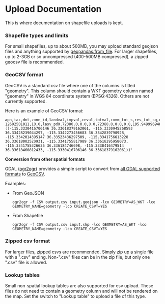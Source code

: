 # Upload Documentation

This is where documentation on shapefile uploads is kept.

### Shapefile types and limits

For small shapefiles, up to about 500MB, you may upload standard geojson files and anything supported by [geopandas.from_file](https://geopandas.readthedocs.io/en/latest/docs/reference/api/geopandas.GeoDataFrame.from_file.html).  For larger shapefiles, up to 2-3GB or so uncompressed (400-500MB compressed), a zipped geocsv file is recommended.

### GeoCSV format

GeoCSV is a standard csv file where one of the columns is titled "geometry". This column should contain a WKT geometry column named "geometry" in WGS 84 coordinate system (EPSG:4326). Others are not currently supported.

Here is an example of GeoCSV format:

```csv
apn,taz,dnt,zone_id,landval,impval,ceval,totval,comm_tot_s,res_tot_sq,condo_avg_rent,hotelcasino_avg_rent,hotelnocasino_avg_rent,ind_avg_rent,ind_avg_vac,mf_avg_rent,mf_avg_vac,off_avg_rent,off_avg_vac,ret_avg_rent,ret_avg_vac,sf_avg_rent,shpcntr_avg_rent,shpcntr_avg_vac,grpqtr_population,population,total_population,dwelling_units,occupied_hh,total_emp,hotel_g_emp,hotel_ng_emp,constru_emp,goods_p_emp,ware_h_emp,food_dr_emp,super_c_emp,retail_emp,office_g_emp,office_p_emp,medical_emp,other_emp,school_emp,open_s_emp,nafb_emp,mia_emp,mia_pass,ivph_emp,ivph_pass,unlv_main_emp,unlv_main_enroll,unlv_nlv_emp,unlv_nlv_enroll,nv_state_college_emp,nv_state_college_enroll,school_f18_enroll,school_f912_enroll,college_f13_enroll,college_f13_emp,conv_space,geometry
12602501011,10,0,lasv_pd0,72380.0,0.0,0.0,72380.0,0.0,0.0,195.9499969482422,50.0,0.0,0.0,0.0,1.2699999809265137,7.739999771118164,24.54999923706055,14.789999961853027,33.0,50.0,149.62793626456425,16.799999237060547,11.449999809265135,0.0,0.0,0.0,0.0,0.0,0.029788018825712005,0.0,0.0,0.0,0.0,0.0,0.012320187966408,0.0,0.017467830859304,0.0,0.0,0.0,0.0,0.0,0.0,0.0,0.0,0.0,0,0,0.0,0.0,0,0,0.0,0.0,0.0,0.0,0.0,0.0,0.0,"POLYGON ((-115.3330416706146 36.33618379162061, -115.3330945268593 36.33428239044297, -115.3342273456683 36.3342839790928, -115.3342014395147 36.33523436297509, -115.3341756613228 36.33618002520931, -115.3341755817989 36.33618295958073, -115.3341755326635 36.336184746698, -115.3330416479514 36.33618460812433, -115.3330416706146 36.33618379162061))"
```

**Conversion from other spatial formats**

GDAL ([ogr2ogr](https://gdal.org/programs/ogr2ogr.html)) provides a simple script to convert from [all GDAL supported formats](https://gdal.org/drivers/vector/index.html) to [GeoCSV](https://gdal.org/drivers/vector/csv.html#vector-csv).

Examples:

- From GeoJSON

    `ogr2ogr -f CSV output.csv input.geojson -lco GEOMETRY=AS_WKT -lco GEOMETRY_NAME=geometry -lco CREATE_CSVT=YES`

- From Shapefile

    `ogr2ogr -f CSV output.csv input.shp -lco GEOMETRY=AS_WKT -lco GEOMETRY_NAME=geometry -lco CREATE_CSVT=YES`

### Zipped csv format

For larger files, zipped csvs are recommended.  Simply zip up a single file with a ".csv" ending.  Non-".csv" files can be in the zip file, but only one ".csv" file is allowed.

### Lookup tables

Small non-spatial lookup tables are also supported for csv upload.  These files do not need to contain a geometry column and will not be rendered on the map.  Set the switch to "Lookup table" to upload a file of this type.
